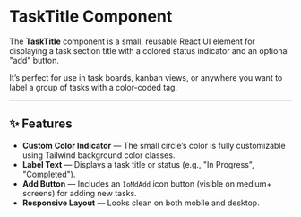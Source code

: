 # TaskTitle Component

The **TaskTitle** component is a small, reusable React UI element for displaying a task section title with a colored status indicator and an optional "add" button.

It’s perfect for use in task boards, kanban views, or anywhere you want to label a group of tasks with a color-coded tag.

---

## ✨ Features

- **Custom Color Indicator** — The small circle’s color is fully customizable using Tailwind background color classes.
- **Label Text** — Displays a task title or status (e.g., "In Progress", "Completed").
- **Add Button** — Includes an `IoMdAdd` icon button (visible on medium+ screens) for adding new tasks.
- **Responsive Layout** — Looks clean on both mobile and desktop.



